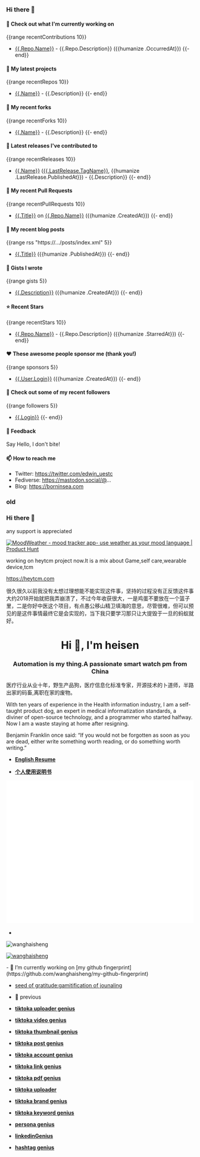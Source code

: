 ### Hi there 👋

#### 👷 Check out what I'm currently working on
{{range recentContributions 10}}
- [{{.Repo.Name}}]({{.Repo.URL}}) - {{.Repo.Description}} ({{humanize .OccurredAt}})
{{- end}}

#### 🌱 My latest projects
{{range recentRepos 10}}
- [{{.Name}}]({{.URL}}) - {{.Description}}
{{- end}}

#### 🍴 My recent forks
{{range recentForks 10}}
- [{{.Name}}]({{.URL}}) - {{.Description}}
{{- end}}

#### 🔭 Latest releases I've contributed to
{{range recentReleases 10}}
- [{{.Name}}]({{.URL}}) ([{{.LastRelease.TagName}}]({{.LastRelease.URL}}), {{humanize .LastRelease.PublishedAt}}) - {{.Description}}
{{- end}}

#### 🔨 My recent Pull Requests
{{range recentPullRequests 10}}
- [{{.Title}}]({{.URL}}) on [{{.Repo.Name}}]({{.Repo.URL}}) ({{humanize .CreatedAt}})
{{- end}}

#### 📜 My recent blog posts
{{range rss "https://.../posts/index.xml" 5}}
- [{{.Title}}]({{.URL}}) ({{humanize .PublishedAt}})
{{- end}}

#### 📓 Gists I wrote
{{range gists 5}}
- [{{.Description}}]({{.URL}}) ({{humanize .CreatedAt}})
{{- end}}

#### ⭐ Recent Stars
{{range recentStars 10}}
- [{{.Repo.Name}}]({{.Repo.URL}}) - {{.Repo.Description}} ({{humanize .StarredAt}})
{{- end}}

#### ❤️ These awesome people sponsor me (thank you!)
{{range sponsors 5}}
- [{{.User.Login}}]({{.User.URL}}) ({{humanize .CreatedAt}})
{{- end}}

#### 👯 Check out some of my recent followers
{{range followers 5}}
- [{{.Login}}]({{.URL}})
{{- end}}

#### 💬 Feedback

Say Hello, I don't bite!

#### 📫 How to reach me

- Twitter: https://twitter.com/edwin_uestc
- Fediverse: https://mastodon.social/@...
- Blog: https://borninsea.com


### old


### Hi there 👋

any support is appreciated

<a href="https://www.producthunt.com/posts/moodweather?embed=true&utm_source=badge-featured&utm_medium=badge&utm_souce=badge-moodweather" target="_blank"><img src="https://api.producthunt.com/widgets/embed-image/v1/featured.svg?post_id=740574&theme=light" alt="MoodWeather - mood&#0032;tracker&#0032;app&#0045;&#0032;use&#0032;weather&#0032;as&#0032;your&#0032;mood&#0032;language | Product Hunt" style="width: 250px; height: 54px;" width="250" height="54" /></a>



working on heytcm project now.It is a mix  about Game,self care,wearable device,tcm 

https://heytcm.com

很久很久以前我没有太想过理想能不能实现这件事，坚持的过程没有正反馈这件事大约2018开始就把我弄崩溃了，不过今年收获很大，一是鸡蛋不要放在一个篮子里，二是你好中医这个项目，有点愚公移山精卫填海的意思，尽管很难，但可以预见的是这件事情最终它是会实现的，当下我只要学习那只让大提毁于一旦的蚂蚁就好。



<h1 align="center">Hi 👋, I'm heisen</h1>
<h3 align="center">Automation is my thing.A passionate smart watch pm from China</h3>
医疗行业从业十年，野生产品狗，医疗信息化标准专家，开源技术的卜道师，半路出家的码畜,离职在家的废物。

With ten years of experience in the Health information  industry, I am a self-taught product dog, an expert in medical informatization standards, a diviner of open-source technology, and a programmer who started halfway. Now I am a waste staying at home after resigning.


Benjamin Franklin once said: “If you would not be forgotten as soon as you are dead, either write something worth reading, or do something worth writing.”

- [**English Resume**](https://wanghaisheng-github-io.vercel.app/blog/resume-english)
  
- [**个人使用说明书**](https://wanghaisheng-github-io.vercel.app/blog/resume)



<picture>
  <img src="/github-metrics.svg" alt="Metrics">
</picture>



- 
<p align="left"> <img src="https://komarev.com/ghpvc/?username=wanghaisheng&label=Profile%20views&color=0e75b6&style=flat" alt="wanghaisheng" /> </p>

<p align="left"> <a href="https://github.com/ryo-ma/github-profile-trophy"><img src="https://github-profile-trophy.vercel.app/?username=wanghaisheng&theme=matrix" alt="wanghaisheng" /></a> </p>
- 🔭 I’m currently working on [my github fingerprint](https://github.com/wanghaisheng/my-github-fingerprint)
 
- [seed of gratitude:gamitification of jounaling](https://github.com/wanghaisheng/seed-of-gratitude)
  
- 🔭 previous
  
- [**tiktoka uploader genius**](https://github.com/wanghaisheng/tiktoka-studio-uploader-app)
- [**tiktoka video genius**](https://github.com/wanghaisheng/video-genius)
- [**tiktoka thumbnail genius**](https://github.com/wanghaisheng/thumnail-geniuous)
- [**tiktoka post genius**](https://github.com/wanghaisheng/post-genious)
- [**tiktoka account genius**](https://github.com/wanghaisheng/social-account-genious)
- [**tiktoka link genius**](https://github.com/wanghaisheng/link-genious)
- [**tiktoka pdf genius**](https://github.com/wanghaisheng/pdf-genious)
- [**tiktoka uploader**](https://github.com/wanghaisheng/youtube-auto-upload)
- [**tiktoka brand genius**](https://github.com/wanghaisheng/brand-genious)
- [**tiktoka keyword genius**](https://github.com/wanghaisheng/keyword-genius)
- [**persona genius**](https://github.com/wanghaisheng/persona-account-genius/tree/master)
- [**linkedinGenius**](https://github.com/wanghaisheng/linkedinGenius/tree/master)
- [**hashtag genius**](https://github.com/wanghaisheng/hashtag-genius/blob/main/README.md)
